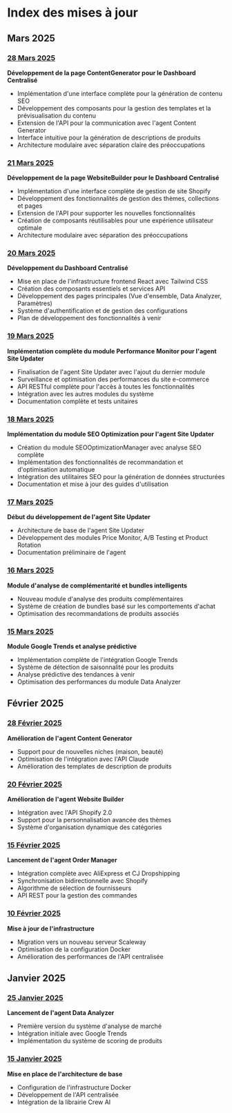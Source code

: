 # Index des mises à jour

## Mars 2025

### [28 Mars 2025](2025-03-28.md)
**Développement de la page ContentGenerator pour le Dashboard Centralisé**
- Implémentation d'une interface complète pour la génération de contenu SEO
- Développement des composants pour la gestion des templates et la prévisualisation du contenu
- Extension de l'API pour la communication avec l'agent Content Generator
- Interface intuitive pour la génération de descriptions de produits
- Architecture modulaire avec séparation claire des préoccupations

### [21 Mars 2025](2025-03-21.md)
**Développement de la page WebsiteBuilder pour le Dashboard Centralisé**
- Implémentation d'une interface complète de gestion de site Shopify
- Développement des fonctionnalités de gestion des thèmes, collections et pages
- Extension de l'API pour supporter les nouvelles fonctionnalités
- Création de composants réutilisables pour une expérience utilisateur optimale
- Architecture modulaire avec séparation des préoccupations

### [20 Mars 2025](2025-03-20.md)
**Développement du Dashboard Centralisé**
- Mise en place de l'infrastructure frontend React avec Tailwind CSS
- Création des composants essentiels et services API
- Développement des pages principales (Vue d'ensemble, Data Analyzer, Paramètres)
- Système d'authentification et de gestion des configurations
- Plan de développement des fonctionnalités à venir

### [19 Mars 2025](2025-03-19.md)
**Implémentation complète du module Performance Monitor pour l'agent Site Updater**
- Finalisation de l'agent Site Updater avec l'ajout du dernier module
- Surveillance et optimisation des performances du site e-commerce
- API RESTful complète pour l'accès à toutes les fonctionnalités
- Intégration avec les autres modules du système
- Documentation complète et tests unitaires

### [18 Mars 2025](2025-03-18.md)
**Implémentation du module SEO Optimization pour l'agent Site Updater**
- Création du module SEOOptimizationManager avec analyse SEO complète
- Implémentation des fonctionnalités de recommandation et d'optimisation automatique
- Intégration des utilitaires SEO pour la génération de données structurées
- Documentation et mise à jour des guides d'utilisation

### [17 Mars 2025](2025-03-17.md) 
**Début du développement de l'agent Site Updater**
- Architecture de base de l'agent Site Updater
- Développement des modules Price Monitor, A/B Testing et Product Rotation
- Documentation préliminaire de l'agent

### [16 Mars 2025](2025-03-16.md)
**Module d'analyse de complémentarité et bundles intelligents**
- Nouveau module d'analyse des produits complémentaires
- Système de création de bundles basé sur les comportements d'achat
- Optimisation des recommandations de produits associés

### [15 Mars 2025](2025-03-15.md)
**Module Google Trends et analyse prédictive**
- Implémentation complète de l'intégration Google Trends
- Système de détection de saisonnalité pour les produits
- Analyse prédictive des tendances à venir
- Optimisation des performances du module Data Analyzer

## Février 2025

### [28 Février 2025](2025-02-28.md)
**Amélioration de l'agent Content Generator**
- Support pour de nouvelles niches (maison, beauté)
- Optimisation de l'intégration avec l'API Claude
- Amélioration des templates de description de produits

### [20 Février 2025](2025-02-20.md)
**Amélioration de l'agent Website Builder**
- Intégration avec l'API Shopify 2.0
- Support pour la personnalisation avancée des thèmes
- Système d'organisation dynamique des catégories

### [15 Février 2025](2025-02-15.md)
**Lancement de l'agent Order Manager**
- Intégration complète avec AliExpress et CJ Dropshipping
- Synchronisation bidirectionnelle avec Shopify
- Algorithme de sélection de fournisseurs
- API REST pour la gestion des commandes

### [10 Février 2025](2025-02-10.md)
**Mise à jour de l'infrastructure**
- Migration vers un nouveau serveur Scaleway
- Optimisation de la configuration Docker
- Amélioration des performances de l'API centralisée

## Janvier 2025

### [25 Janvier 2025](2025-01-25.md)
**Lancement de l'agent Data Analyzer**
- Première version du système d'analyse de marché
- Intégration initiale avec Google Trends
- Implémentation du système de scoring de produits

### [15 Janvier 2025](2025-01-15.md)
**Mise en place de l'architecture de base**
- Configuration de l'infrastructure Docker
- Développement de l'API centralisée
- Intégration de la librairie Crew AI
